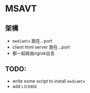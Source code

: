 # MSAVT

## 架構

- `mediamtx` 跑在...port
- client html server 跑在...port
- 都一起經由ngrok出去

## TODO:

- write some script to install `mediamtx`
- add `LICENSE`